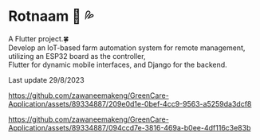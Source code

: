 # Rotnaam 🍃 💦

A Flutter project.🍀<br />
Develop an IoT-based farm automation system for remote management, utilizing an ESP32 board as the controller, <br />Flutter for dynamic mobile interfaces, and Django for the backend.<br />

Last update 29/8/2023

https://github.com/zawaneemakeng/GreenCare-Application/assets/89334887/209e0d1e-0bef-4cc9-9563-a5259da3dcf8

https://github.com/zawaneemakeng/GreenCare-Application/assets/89334887/094ccd7e-3816-469a-b0ee-4df116c3e83b

